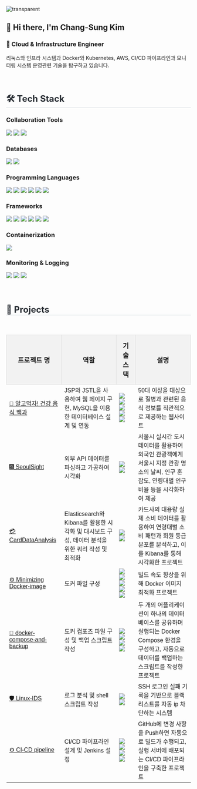 ![transparent](https://capsule-render.vercel.app/api?type=transparent&fontColor=00BFFF&text=Welcome%20to%20my%20GitHub!&height=150&fontSize=60&desc=🌱I’m%20currently%20learning&descAlignY=75&descAlign=60)


## 👋 Hi there, I'm Chang-Sung Kim
### 🧭 Cloud & Infrastructure Engineer
리눅스와 인프라 시스템과 Docker와 Kubernetes, AWS, CI/CD 파이프라인과 모니터링 시스템 운영관련 기술을 탐구하고 있습니다.

<br>

<div style="text-align: left;">
  <h2 style="border-bottom: 1px solid #d8dee4; color: #282d33; font-size: 24px;"> 🛠️ Tech Stack </h2>
 
  <h3>Collaboration Tools</h3>
  <img src="https://img.shields.io/badge/github-%23181717.svg?&style=flat&logo=github&logoColor=white" />
  <img src="https://img.shields.io/badge/slack-%234A154B.svg?&style=flat&logo=slack&logoColor=white" />
  <img src="https://img.shields.io/badge/notion-%23000000.svg?&style=flat&logo=notion&logoColor=white" />

  <h3>Databases</h3>
  <img src="https://img.shields.io/badge/mysql-%234479A1.svg?&style=flat&logo=mysql&logoColor=white" />
  <img src="https://img.shields.io/badge/oracle-%23F80000.svg?&style=flat&logo=oracle&logoColor=white" />

  <h3>Programming Languages</h3>
  <img src="https://img.shields.io/badge/javascript-%23F7DF1E.svg?&style=flat&logo=javascript&logoColor=black" />
  <img src="https://img.shields.io/badge/python-%233776AB.svg?&style=flat&logo=python&logoColor=white" />
  <img src="https://img.shields.io/badge/java-%23007396.svg?&style=flat&logo=java&logoColor=white" />
  <img src="https://img.shields.io/badge/shell-%23FFD500.svg?&style=flat&logo=shell&logoColor=black" />
  <img src="https://img.shields.io/badge/html5-%23E34F26.svg?&style=flat&logo=html5&logoColor=white" />
  <img src="https://img.shields.io/badge/css3-%231572B6.svg?&style=flat&logo=css3&logoColor=white" />
  
  <h3>Frameworks</h3>
  <img src="https://img.shields.io/badge/django-%23092E20.svg?&style=flat&logo=django&logoColor=white" />
  <img src="https://img.shields.io/badge/fastapi-%23009688.svg?&style=flat&logo=fastapi&logoColor=white" />
  <img src="https://img.shields.io/badge/flask-%23000000.svg?&style=flat&logo=flask&logoColor=white" />
  <img src="https://img.shields.io/badge/spring%20boot-%236DB33F.svg?&style=flat&logo=spring-boot&logoColor=white" />
  <img src="https://img.shields.io/badge/JSP-%2300599C.svg?&style=flat&logo=java&logoColor=white" />
  <img src="https://img.shields.io/badge/JSTL-%23009688.svg?&style=flat&logo=java&logoColor=white" />
  
  <h3>Containerization</h3>
  <img src="https://img.shields.io/badge/docker-%232496ED.svg?&style=flat&logo=docker&logoColor=white" />
  
  <h3>Monitoring & Logging</h3>
  <img src="https://img.shields.io/badge/elasticsearch-%23005571.svg?&style=flat&logo=elasticsearch&logoColor=white" />
  <img src="https://img.shields.io/badge/logstash-%23005571.svg?&style=flat&logo=logstash&logoColor=white" />
  <img src="https://img.shields.io/badge/kibana-%23005571.svg?&style=flat&logo=kibana&logoColor=white" />
</div>


<br>
<br>


<div style="text-align: left;">
  <h2 style="border-bottom: 1px solid #d8dee4; color: #282d33; font-size: 24px;"> 📂 Projects </h2> <br>
  
  <table style="width: 100%; border-collapse: collapse; font-family: Arial, sans-serif;">
      <tr style="background-color: #f2f2f2;">
          <th style="padding: 15px; font-size: 18px; text-align: center; border: 1px solid #ddd;">프로젝트 명</th>
          <th style="padding: 15px; font-size: 18px; text-align: center; border: 1px solid #ddd;">역할</th>
          <th style="padding: 15px; font-size: 18px; text-align: center; border: 1px solid #ddd;">기술 스택</th>
          <th style="padding: 15px; font-size: 18px; text-align: center; border: 1px solid #ddd;">설명</th>
      </tr>
      <tr>
          <td><a href="https://github.com/kcs19/PISIK-DOSIK">🥕 알고먹자! 건강 음식 백과</a></td>
          <td>JSP와 JSTL을 사용하여 웹 페이지 구현, MySQL을 이용한 데이터베이스 설계 및 연동</td>
          <td>
              <img src="https://img.shields.io/badge/JSP-%2300599C.svg?&style=flat&logo=java&logoColor=white" />
              <img src="https://img.shields.io/badge/JSTL-%23009688.svg?&style=flat&logo=java&logoColor=white" />
              <img src="https://img.shields.io/badge/mysql-%234479A1.svg?&style=flat&logo=mysql&logoColor=white" />
              <img src="https://img.shields.io/badge/html5-%23E34F26.svg?&style=flat&logo=html5&logoColor=white" />
              <img src="https://img.shields.io/badge/css3-%231572B6.svg?&style=flat&logo=css3&logoColor=white" />
          </td>
          <td>50대 이상을 대상으로 질병과 관련된 음식 정보를 직관적으로 제공하는 웹사이트</td>
      </tr>
      <tr>
          <td><a href="https://github.com/kcs19/SeoulSight">🎆 SeoulSight</a></td>
          <td>외부 API 데이터를 파싱하고 가공하여 시각화</td>
          <td>
              <img src="https://img.shields.io/badge/elasticsearch-%23005571.svg?&style=flat&logo=elasticsearch&logoColor=white" />
              <img src="https://img.shields.io/badge/kibana-%23005571.svg?&style=flat&logo=kibana&logoColor=white" />
          </td>
          <td>서울시 실시간 도시 데이터를 활용하여 외국인 관광객에게 서울시 지정 관광 명소의 날씨, 인구 혼잡도, 연령대별 인구 비율 등을 시각화하여 제공</td>
      </tr>
      <tr>
          <td><a href="https://github.com/kcs19/CardDataAnalysis">💳 CardDataAnalysis</a></td>
          <td>Elasticsearch와 Kibana를 활용한 시각화 및 대시보드 구성, 데이터 분석을 위한 쿼리 작성 및 최적화</td>
          <td>
              <img src="https://img.shields.io/badge/elasticsearch-%23005571.svg?&style=flat&logo=elasticsearch&logoColor=white" />
              <img src="https://img.shields.io/badge/kibana-%23005571.svg?&style=flat&logo=kibana&logoColor=white" />
          </td>
          <td>카드사의 대용량 실제 소비 데이터를 활용하여 연령대별 소비 패턴과 회원 등급 분포를 분석하고, 이를 Kibana를 통해 시각화한 프로젝트</td>
      </tr>
      <tr>
          <td><a href="https://github.com/kcs19/Optimzier-Frime">⚙️ Minimizing Docker-image</a></td>
          <td>도커 파일 구성</td>
          <td>
              <img src="https://img.shields.io/badge/Docker-%232496ED.svg?&style=flat&logo=docker&logoColor=white" />
              <img src="https://img.shields.io/badge/Docker%20Hub-%232496ED.svg?&style=flat&logo=docker&logoColor=white" />
              <img src="https://img.shields.io/badge/Spring%20Boot-%236DB33F.svg?&style=flat&logo=spring&logoColor=white" />
              <img src="https://img.shields.io/badge/Java-%23F8981D.svg?&style=flat&logo=java&logoColor=white" />
              <img src="https://img.shields.io/badge/VMware-%23E5E5E5.svg?&style=flat&logo=vmware&logoColor=black" />
          </td>
          <td>빌드 속도 향상을 위해 Docker 이미지 최적화 프로젝트</td>
      </tr>
      <tr>
          <td><a href="https://github.com/kcs19/docker-compose-and-backup">🐋 docker-compose-and-backup</a></td>
          <td>도커 컴포즈 파일 구성 및 백업 스크립트 작성</td>
          <td>
              <img src="https://img.shields.io/badge/Docker-%232496ED.svg?&style=flat&logo=docker&logoColor=white" />
              <img src="https://img.shields.io/badge/Spring%20Boot-%236DB33F.svg?&style=flat&logo=spring&logoColor=white" />
              <img src="https://img.shields.io/badge/MySQL-%234479A1.svg?&style=flat&logo=mysql&logoColor=white" />
              <img src="https://img.shields.io/badge/VMware-%23E5E5E5.svg?&style=flat&logo=vmware&logoColor=black" />
          </td>
          <td>두 개의 어플리케이션이 하나의 데이터베이스를 공유하며 실행되는 Docker Compose 환경을 구성하고, 자동으로 데이터를 백업하는 스크립트를 작성한 프로젝트</td>
      </tr>
      <tr>
          <td><a href="https://github.com/CaDaDaHe/Linux-IDS">🛡️ Linux-IDS</a></td>
          <td>로그 분석 및 shell 스크립트 작성</td>
          <td>
              <img src="https://img.shields.io/badge/Shell-%234E4D47.svg?&style=flat&logo=gnu&logoColor=white" />
              <img src="https://img.shields.io/badge/VMware-%23E5E5E5.svg?&style=flat&logo=vmware&logoColor=black" />
          </td>
          <td>SSH 로그인 실패 기록을 기반으로 블랙리스트를 자동 ip 차단하는 시스템</td>
      </tr>
      <tr>
          <td><a href="https://github.com/kcs19/ci-cd-pipeline">⚙️ CI-CD pipeline</a></td>
          <td>CI/CD 파이프라인 설계 및 Jenkins 설정</td>
          <td>
              <img src="https://img.shields.io/badge/Docker-%232496ED.svg?&style=flat&logo=docker&logoColor=white" />
              <img src="https://img.shields.io/badge/Jenkins-%23D24939.svg?&style=flat&logo=jenkins&logoColor=white" />
              <img src="https://img.shields.io/badge/Shell-%234E4D47.svg?&style=flat&logo=gnu&logoColor=white" />
              <img src="https://img.shields.io/badge/VMware-%23E5E5E5.svg?&style=flat&logo=vmware&logoColor=black" />
          </td>
          <td>GitHub에 변경 사항을 Push하면 자동으로 빌드가 수행되고, 실행 서버에 배포되는 CI/CD 파이프라인을 구축한 프로젝트</td>
      </tr>
  </table>
</div>


    
